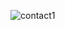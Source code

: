 ![contact1](https://user-images.githubusercontent.com/87561309/140618352-291fddb1-3a23-4cb3-b5a7-f01586f4b1e8.jpg)
